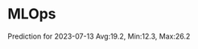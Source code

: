 # MLOps<!-- start-quote -->
Prediction for 2023-07-13 Avg:19.2, Min:12.3, Max:26.2
<!-- end-quote -->
